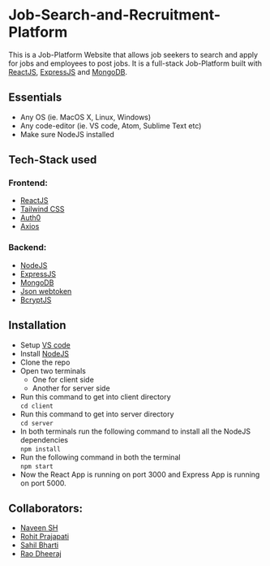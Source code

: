 # Job-Search-and-Recruitment-Platform

This is a Job-Platform Website that allows job seekers to search and apply for jobs and employees to post jobs.
It is a full-stack Job-Platform built with <a href="https://react.dev/" target="_blank">ReactJS</a>, <a href="https://expressjs.com/" target="_blank">ExpressJS</a> and <a href="https://www.mongodb.com/" target="_blank">MongoDB</a>.

## Essentials 
- Any OS (ie. MacOS X, Linux, Windows)
- Any code-editor (ie. VS code, Atom, Sublime Text etc)
- Make sure NodeJS installed

## Tech-Stack used 
### Frontend:
- <a href="https://react.dev/" target="_blank">ReactJS</a>
- <a href="https://tailwindcss.com/" target="_blank">Tailwind CSS</a>
- <a href="https://auth0.com/blog/complete-guide-to-react-user-authentication/" target="_blank">Auth0</a>
- <a href="https://axios-http.com/" target="_blank">Axios</a>

### Backend:
- <a href="https://nodejs.org/en" target="_blank">NodeJS</a>
- <a href="https://expressjs.com/" target="_blank">ExpressJS</a>
- <a href="https://www.mongodb.com/" target="_blank">MongoDB</a>
- <a href="https://jwt.io/" target="_blank">Json webtoken</a>
- <a href="https://www.npmjs.com/package/bcryptjs" target="_blank">BcryptJS</a>

## Installation
- Setup <a href="https://code.visualstudio.com/" target="_blank">VS code</a>
- Install <a href="https://nodejs.org/en" target="_blank">NodeJS</a>
- Clone the repo
- Open two terminals 
  - One for client side 
  - Another for server side
- Run this command to get into client directory <br />
``` cd client ```
- Run this command to get into server directory <br />
``` cd server ```
- In both terminals run the following command to install all the NodeJS dependencies <br />
``` npm install ```
- Run the following command in both the terminal <br />
``` npm start ```
- Now the React App is running on port 3000 and Express App is running on port 5000.

## Collaborators:
- <a href="https://github.com/NaveenSh7" target="_blank">Naveen SH</a>
- <a href="https://github.com/2004prajapatirohit" target="_blank">Rohit Prajapati</a>
- <a href="https://github.com/Chikoo285" target="_blank">Sahil Bharti</a>
- <a href="https://github.com/rdj2005" target="_blank">Rao Dheeraj</a>
